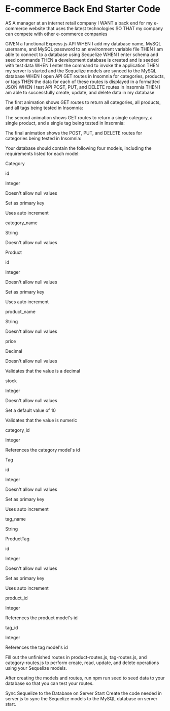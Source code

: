 # E-commerce Back End Starter Code

AS A manager at an internet retail company
I WANT a back end for my e-commerce website that uses the latest technologies
SO THAT my company can compete with other e-commerce companies

GIVEN a functional Express.js API
WHEN I add my database name, MySQL username, and MySQL password to an environment variable file
THEN I am able to connect to a database using Sequelize
WHEN I enter schema and seed commands
THEN a development database is created and is seeded with test data
WHEN I enter the command to invoke the application
THEN my server is started and the Sequelize models are synced to the MySQL database
WHEN I open API GET routes in Insomnia for categories, products, or tags
THEN the data for each of these routes is displayed in a formatted JSON
WHEN I test API POST, PUT, and DELETE routes in Insomnia
THEN I am able to successfully create, update, and delete data in my database

The first animation shows GET routes to return all categories, all products, and all tags being tested in Insomnia:

The second animation shows GET routes to return a single category, a single product, and a single tag being tested in Insomnia:

The final animation shows the POST, PUT, and DELETE routes for categories being tested in Insomnia:

<!-- You’ll need to use the MySQL2 (Links to an external site.) and Sequelize (Links to an external site.) packages to connect your Express.js API to a MySQL database and the dotenv package (Links to an external site.) to use environment variables to store sensitive data, like your MySQL username, password, and database name.

Use the schema.sql file in the db folder to create your database using MySQL shell commands. Use environment variables to store sensitive data, like your MySQL username, password, and database name. -->

Your database should contain the following four models, including the requirements listed for each model:

Category

id

Integer

Doesn't allow null values

Set as primary key

Uses auto increment

category_name

String

Doesn't allow null values

Product

id

Integer

Doesn't allow null values

Set as primary key

Uses auto increment

product_name

String

Doesn't allow null values

price

Decimal

Doesn't allow null values

Validates that the value is a decimal

stock

Integer

Doesn't allow null values

Set a default value of 10

Validates that the value is numeric

category_id

Integer

References the category model's id

Tag

id

Integer

Doesn't allow null values

Set as primary key

Uses auto increment

tag_name

String

ProductTag

id

Integer

Doesn't allow null values

Set as primary key

Uses auto increment

product_id

Integer

References the product model's id

tag_id

Integer

References the tag model's id

<!-- You'll need to execute association methods on your Sequelize models to create the following relationships between them:

Product belongs to Category, as a category can have multiple products but a product can only belong to one category.

Category has many Product models.

Product belongs to many Tag models. Using the ProductTag through model, allow products to have multiple tags and tags to have many products.

Tag belongs to many Product models. -->

Fill out the unfinished routes in product-routes.js, tag-routes.js, and category-routes.js to perform create, read, update, and delete operations using your Sequelize models.

After creating the models and routes, run npm run seed to seed data to your database so that you can test your routes.

Sync Sequelize to the Database on Server Start
Create the code needed in server.js to sync the Sequelize models to the MySQL database on server start.